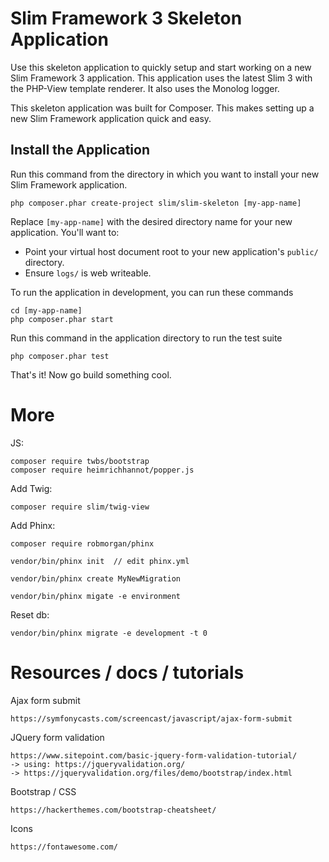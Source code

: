 # Slim Framework 3 Skeleton Application

Use this skeleton application to quickly setup and start working on a new Slim Framework 3 application. This application uses the latest Slim 3 with the PHP-View template renderer. It also uses the Monolog logger.

This skeleton application was built for Composer. This makes setting up a new Slim Framework application quick and easy.

## Install the Application

Run this command from the directory in which you want to install your new Slim Framework application.

    php composer.phar create-project slim/slim-skeleton [my-app-name]

Replace `[my-app-name]` with the desired directory name for your new application. You'll want to:

* Point your virtual host document root to your new application's `public/` directory.
* Ensure `logs/` is web writeable.

To run the application in development, you can run these commands 

	cd [my-app-name]
	php composer.phar start

Run this command in the application directory to run the test suite

	php composer.phar test

That's it! Now go build something cool.



# More
JS:	

	composer require twbs/bootstrap
	composer require heimrichhannot/popper.js



Add Twig:

	composer require slim/twig-view
	
Add Phinx:

	composer require robmorgan/phinx
	
	vendor/bin/phinx init  // edit phinx.yml 

	vendor/bin/phinx create MyNewMigration
	
	vendor/bin/phinx migate -e environment
	
Reset db:

	vendor/bin/phinx migrate -e development -t 0
	
	


# Resources / docs / tutorials

Ajax form submit

	https://symfonycasts.com/screencast/javascript/ajax-form-submit



JQuery form validation

	https://www.sitepoint.com/basic-jquery-form-validation-tutorial/
	-> using: https://jqueryvalidation.org/
	-> https://jqueryvalidation.org/files/demo/bootstrap/index.html

Bootstrap / CSS

	https://hackerthemes.com/bootstrap-cheatsheet/
	
Icons

	https://fontawesome.com/